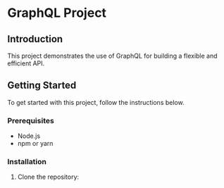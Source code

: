 # GraphQL Project

## Introduction
This project demonstrates the use of GraphQL for building a flexible and efficient API.

## Getting Started
To get started with this project, follow the instructions below.

### Prerequisites
- Node.js
- npm or yarn

### Installation
1. Clone the repository:
   